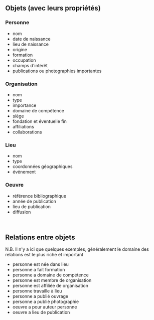 ##  Objets (avec leurs propriétés)



### Personne
- nom
- date de naissance
- lieu de naissance
- origine
- formation
- occupation
- champs d'intérêt
- publications ou photographies importantes


### Organisation
- nom
- type
- importance 
- domaine de compétence 
- siège
- fondation et éventuelle fin 
- affiliations
- collaborations 


### Lieu
- nom
- type
- coordonnées géographiques
- événement

### Oeuvre
- référence bibliographique
- année de publication
- lieu de publication
- diffusion


<br/>

## Relations entre objets

N.B. Il n'y a ici que quelques exemples, généralement le domaine des relations est le plus riche et important

- personne est née dans lieu
- personne a fait formation 
- personne a domaine de compétence
- personne est membre de organisation
- personne est affiliée de organisation
- personne travaille à lieu 
- personne a publié ouvrage
- personne a publié photographie 
- oeuvre a pour auteur personne
- oeuvre a lieu de publication  